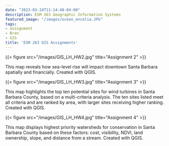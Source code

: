 ```yaml
---
date: "2023-03-24T11:14:48-04:00"
description: ESM 263 Geographic Information Systems
featured_image: "/images/ocean_encelia.JPG"
tags: 
- assignment
- Bren
- GIS
title: 'ESM 263 GIS Assignments'
---
```



{{< figure src="/images/GIS_LH_HW2.jpg" title="Assignment 2" >}}

This map reveals how sea-level rise will impact downtown Santa Barbara spatially and financially. 
Created with QGIS.

{{< figure src="/images/GIS_LH_HW3.jpg" title="Assignment 3" >}}

This map highlights the top ten potential sites for wind turbines in Santa Barbara County, based on a multi-criteria analysis. The ten sites listed meet all criteria and are ranked by area, with larger sites receiving higher ranking. 
Created with QGIS.

{{< figure src="/images/GIS_LH_HW4.jpg" title="Assignment 4" >}}

This map displays highest priority watersheds for conservation in Santa Barbara County based on these factors: cost, visibility, NDVI, land ownership, slope, and distance from a stream.
Created with QGIS. 